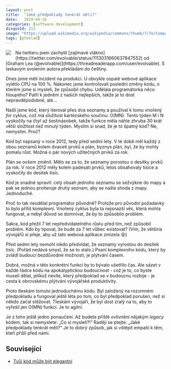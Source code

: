 ```yaml
---
layout: post
title:  "Jaké předpoklady tenkrát měli?"
date:   2019-04-16
categories: [software development]
disqusId: 213
image: "https://upload.wikimedia.org/wikipedia/commons/thumb/7/7e/Comparison_computational_complexity.svg/200px-Comparison_computational_complexity.svg.png"
tags: [překlad]
---
```


<div style="float: left; margin: 0 1em 1em 0; text-align: center;"><a href="https://commons.wikimedia.org/wiki/File:Comparison_computational_complexity.svg"><img src="https://upload.wikimedia.org/wikipedia/commons/thumb/7/7e/Comparison_computational_complexity.svg/200px-Comparison_computational_complexity.svg.png" /></a></div> Na twitteru jsem zachytil [zajímavé vlákno](https://twitter.com/evolvable/status/1113031660637847552) od [Graham Lea (@evolvable)](https://threadreaderapp.com/user/evolvable). S laskavým svolením autora překládám do češtiny.

Dnes jsme měli incident na produkci. U obvykle ospalé webové aplikace vylétlo CPU na 100&nbsp;%. Nakonec jsme kontrolovali poslední změny kódu, o kterém jsme si mysleli, že způsobil chybu. Udělala programátorka něco hloupého? Patří k jedněm z našich nejlepších, takže je to dost nepravděpodobné, ale...

<!--more-->

Našli jsme kód, který iteroval přes dva seznamy a používal k tomu vnořený _for_ cyklus, což má složitost kartézského součinu: O(MN). Tento týden M i N vyskočily na čtyř až šestinásobek, takže funkce měla náhle zhruba 30 krát větší složitost než minulý týden. Myslím si snad, že je to špatný kód? Ne, nemyslím. Proč?

Kód byl napsaný v roce 2012, tedy před sedmi lety. V té době měl každý z obou seznamů kolem dvaceti prvků a plán, byznys plán, byl, že by mohly pomalu růst. Možná o pár nových užitečných prvků za rok.

Plán se ovšem změnil. Mělo se za to, že seznamy porostou o desítky prvků za rok. V roce 2012 měly kolem padesáti prvků, letos obsahovaly tisíce a vyskočily do desítek tisíc.

Kód je snadné spravit: celý obsah jednoho seznamu se sežvýkne do mapy a pak se jednou proiteruje druhý seznam, aby se našla shoda z mapy. Jednoduché.

Proč to tak neudělal programátor původně? Protože pro původní požadavky to bylo příliš komplexní. Vnořený cyklus byla ta nejsnazší věc, která mohla fungovat, a nebyl důvod se domnívat, že by to způsobilo problém.

Sakra, kód přežil 7 let nepředvídatelného růstu před tím, než způsobil problém. Kdo by tipoval, že bude za 7 let vůbec existovat? (Vím, že většina vývojářů si přeje, aby už tato webová aplikace zmizela 😝)

Před sedmi lety nemohl nikdo předvídat, že seznamy vyrostou do desítek tisíc. (Pořád nedává smysl, že se to stalo.) Psaní komplexního kódu, který by zvládl budoucí bezdůvodné možnosti, je plýtvání časem. 

Dobrá, možná v této konkrétní funkci by to bývalo ušetřilo čas. Ale sázet v každé řádce kódu na apokalyptickou budoucnost -&nbsp;což je to, co byste museli dělat, jelikož nevíte, který předpoklad se v budoucnu rozbije&nbsp;- je cesta k obrovskému plýtvání vývojářské produktivity.

Proto tleskám tomuto jednoduchému kódu. Byl založený na rozumném předpokladu a fungoval ještě léta po tom, co byl předpoklad porušen, než si někdo začal stěžovat. Tleskám vývojáři, že byl dost zralý na to, aby to vyřešil jen O(MN) funkcí. Je to agilní.

Je z toho ještě jedno ponaučení. Až budete příště ovlivnění nějakým _legacy_ kódem, tak si nemyslete: „Co si mysleli?!“ Raději se ptejte: „Jaké předpoklady tenkrát měli?“ Je to dobrý způsob, jak si vštěpit empatii k těm, kteří přišli před námi.

## Související

* [Tvůj kód může být elegantní](/software%20development/2014/02/18/tvuj-kod-muze-byt-elegantni.html)
